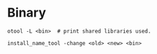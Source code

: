 
# Binary

```
otool -L <bin>	# print shared libraries used.

install_name_tool -change <old> <new> <bin>
```